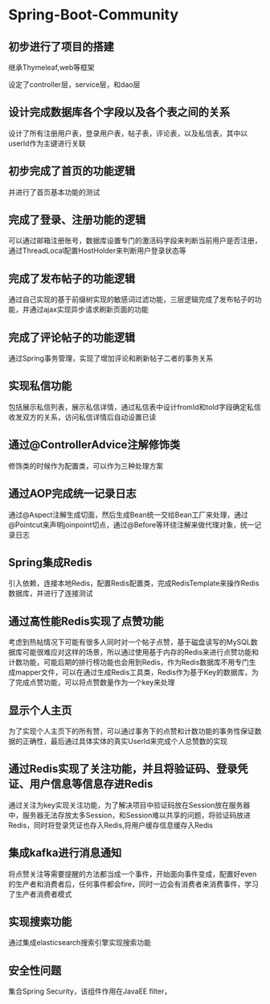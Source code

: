 # Spring-Boot-Community
## 初步进行了项目的搭建

继承Thymeleaf,web等框架

设定了controller层，service层，和dao层

## 设计完成数据库各个字段以及各个表之间的关系

设计了所有注册用户表，登录用户表，帖子表，评论表，以及私信表，其中以userId作为主键进行关联

## 初步完成了首页的功能逻辑

并进行了首页基本功能的测试

## 完成了登录、注册功能的逻辑

可以通过邮箱注册账号，数据库设置专门的激活码字段来判断当前用户是否注册，通过ThreadLocal配置HostHolder来判断用户登录状态等

## 完成了发布帖子的功能逻辑

通过自己实现的基于前缀树实现的敏感词过滤功能，三层逻辑完成了发布帖子的功能，并通过ajax实现异步请求刷新页面的功能

## 完成了评论帖子的功能逻辑

通过Spring事务管理，实现了增加评论和刷新帖子二者的事务关系

## 实现私信功能

包括展示私信列表，展示私信详情，通过私信表中设计fromId和toId字段确定私信收发双方的关系，访问私信详情后自动设置已读

## 通过@ControllerAdvice注解修饰类

修饰类的时候作为配置类，可以作为三种处理方案

## 通过AOP完成统一记录日志

通过@Aspect注解生成切面，然后生成Bean统一交给Bean工厂来处理，通过@Pointcut来声明joinpoint切点，通过@Before等环绕注解来做代理对象，统一记录日志

## Spring集成Redis

引入依赖，连接本地Redis，配置Redis配置类，完成RedisTemplate来操作Redis数据库，并进行了连接测试

## 通过高性能Redis实现了点赞功能

考虑到热帖情况下可能有很多人同时对一个帖子点赞，基于磁盘读写的MySQL数据库可能很难应对这样的场景，所以通过使用基于内存的Redis来进行点赞功能和计数功能，可能后期的排行榜功能也会用到Redis，作为Redis数据库不用专门生成mapper文件，可以在通过生成Redis工具类，Redis作为基于Key的数据库，为了完成点赞功能，可以将点赞数量作为一个key来处理

## 显示个人主页

为了实现个人主页下的所有赞，可以通过事务下的点赞和计数功能的事务性保证数据的正确性，最后通过具体实体的真实UserId来完成个人总赞数的实现

## 通过Redis实现了关注功能，并且将验证码、登录凭证、用户信息等信息存进Redis

通过关注为key实现关注功能，为了解决项目中验证码放在Session放在服务器中，服务器无法存放太多Session，和Session难以共享的问题，将验证码放进Redis，同时将登录凭证也存入Redis,将用户缓存信息缓存入Redis

## 集成kafka进行消息通知

将点赞关注等需要提醒的方法都当成一个事件，开始面向事件变成，配置好even的生产者和消费者后，任何事件都会fire，同时一边会有消费者来消费事件，学习了生产者消费者模式

## 实现搜索功能

通过集成elasticsearch搜索引擎实现搜索功能

## 安全性问题

集合Spring Security，该组件作用在JavaEE filter，


